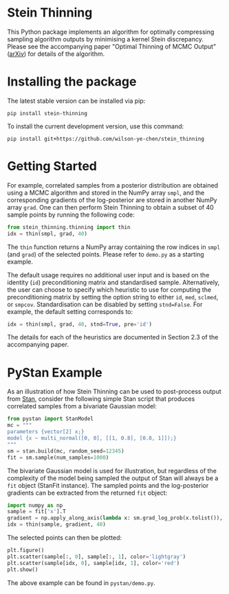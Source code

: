# Stein Thinning
This Python package implements an algorithm for optimally compressing
sampling algorithm outputs by minimising a kernel Stein discrepancy.
Please see the accompanying paper "Optimal Thinning of MCMC Output"
([arXiv](https://arxiv.org/pdf/2005.03952.pdf)) for details of the
algorithm.

# Installing the package

The latest stable version can be installed via pip:
```
pip install stein-thinning
```

To install the current development version, use this command:
```
pip install git+https://github.com/wilson-ye-chen/stein_thinning
```

# Getting Started
For example, correlated samples from a posterior distribution are
obtained using a MCMC algorithm and stored in the NumPy array `smpl`,
and the corresponding gradients of the log-posterior are stored in
another NumPy array `grad`. One can then perform Stein Thinning to
obtain a subset of 40 sample points by running the following code:
```python
from stein_thinning.thinning import thin
idx = thin(smpl, grad, 40)
```
The `thin` function returns a NumPy array containing the row indices
in `smpl` (and `grad`) of the selected points. Please refer to `demo.py`
as a starting example.

The default usage requires no additional user input and is based on
the identity (`id`) preconditioning matrix and standardised sample.
Alternatively, the user can choose to specify which heuristic to use
for computing the preconditioning matrix by setting the option string
to either `id`, `med`,  `sclmed`, or `smpcov`. Standardisation can be
disabled by setting `stnd=False`. For example, the default setting
corresponds to:
```python
idx = thin(smpl, grad, 40, stnd=True, pre='id')
```
The details for each of the heuristics are documented in Section 2.3 of
the accompanying paper.

# PyStan Example
As an illustration of how Stein Thinning can be used to post-process
output from [Stan](https://mc-stan.org/users/interfaces/pystan), consider
the following simple Stan script that produces correlated samples from a
bivariate Gaussian model:
```python
from pystan import StanModel
mc = """
parameters {vector[2] x;}
model {x ~ multi_normal([0, 0], [[1, 0.8], [0.8, 1]]);}
"""
sm = stan.build(mc, random_seed=12345)
fit = sm.sample(num_samples=1000)
```
The bivariate Gaussian model is used for illustration, but regardless of
the complexity of the model being sampled the output of Stan will always
be a `fit` object (StanFit instance). The sampled points and the
log-posterior gradients can be extracted from the returned `fit` object:
```python
import numpy as np
sample = fit['x'].T
gradient = np.apply_along_axis(lambda x: sm.grad_log_prob(x.tolist()), 1, sample)
idx = thin(sample, gradient, 40)
```
The selected points can then be plotted:
```python
plt.figure()
plt.scatter(sample[:, 0], sample[:, 1], color='lightgray')
plt.scatter(sample[idx, 0], sample[idx, 1], color='red')
plt.show()
```

The above example can be found in `pystan/demo.py`.
